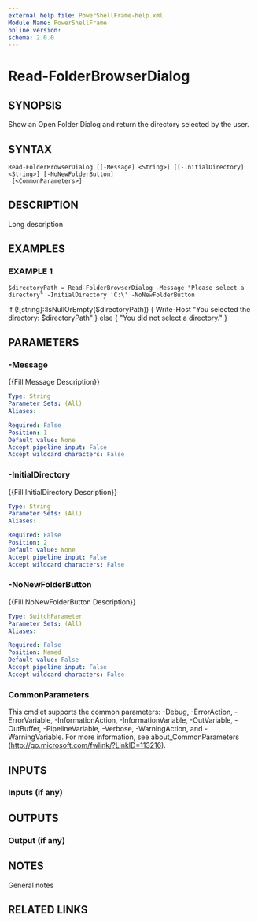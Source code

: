 ```yaml
---
external help file: PowerShellFrame-help.xml
Module Name: PowerShellFrame
online version:
schema: 2.0.0
---
```


# Read-FolderBrowserDialog

## SYNOPSIS
Show an Open Folder Dialog and return the directory selected by the user.

## SYNTAX

```
Read-FolderBrowserDialog [[-Message] <String>] [[-InitialDirectory] <String>] [-NoNewFolderButton]
 [<CommonParameters>]
```

## DESCRIPTION
Long description

## EXAMPLES

### EXAMPLE 1
```
$directoryPath = Read-FolderBrowserDialog -Message "Please select a directory" -InitialDirectory 'C:\' -NoNewFolderButton
```

if (!\[string\]::IsNullOrEmpty($directoryPath)) { Write-Host "You selected the directory: $directoryPath" }
else { "You did not select a directory." }

## PARAMETERS

### -Message
{{Fill Message Description}}

```yaml
Type: String
Parameter Sets: (All)
Aliases:

Required: False
Position: 1
Default value: None
Accept pipeline input: False
Accept wildcard characters: False
```

### -InitialDirectory
{{Fill InitialDirectory Description}}

```yaml
Type: String
Parameter Sets: (All)
Aliases:

Required: False
Position: 2
Default value: None
Accept pipeline input: False
Accept wildcard characters: False
```

### -NoNewFolderButton
{{Fill NoNewFolderButton Description}}

```yaml
Type: SwitchParameter
Parameter Sets: (All)
Aliases:

Required: False
Position: Named
Default value: False
Accept pipeline input: False
Accept wildcard characters: False
```

### CommonParameters
This cmdlet supports the common parameters: -Debug, -ErrorAction, -ErrorVariable, -InformationAction, -InformationVariable, -OutVariable, -OutBuffer, -PipelineVariable, -Verbose, -WarningAction, and -WarningVariable. For more information, see about_CommonParameters (http://go.microsoft.com/fwlink/?LinkID=113216).

## INPUTS

### Inputs (if any)

## OUTPUTS

### Output (if any)

## NOTES
General notes

## RELATED LINKS
